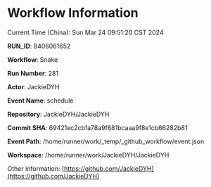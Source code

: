 # Workflow Information

Current Time (China): Sun Mar 24 09:51:20 CST 2024  

**RUN_ID**: 8406061652  

**Workflow**: Snake  

**Run Number**: 281  

**Actor**: JackieDYH  

**Event Name**: schedule  

**Repository**: JackieDYH/JackieDYH  

**Commit SHA**: 69421ec2cbfa78a9f681bcaaa9f8e1cb66282b81  

**Event Path**: /home/runner/work/_temp/_github_workflow/event.json  

**Workspace**: /home/runner/work/JackieDYH/JackieDYH  

Other information: [https://github.com/JackieDYH](https://github.com/JackieDYH)

